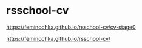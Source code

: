 # rsschool-cv
https://feminochka.github.io/rsschool-cv/cv-stage0

https://feminochka.github.io/rsschool-cv/
